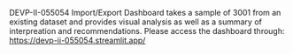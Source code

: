 DEVP-II-055054
Import/Export Dashboard takes a sample of 3001 from an existing dataset and provides visual analysis as well as a summary of interpreation and recommendations. 
Please access the dashboard through: https://devp-ii-055054.streamlit.app/
